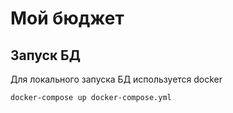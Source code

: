 # Мой бюджет

## Запуск БД
Для локального запуска БД используется docker
```shell
docker-compose up docker-compose.yml 
```